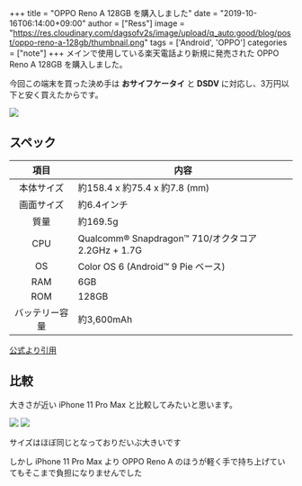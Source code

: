 +++
title = "OPPO Reno A 128GB を購入しました"
date = "2019-10-16T06:14:00+09:00"
author = ["Ress"]
image = "https://res.cloudinary.com/dagsofv2s/image/upload/q_auto:good/blog/post/oppo-reno-a-128gb/thumbnail.png"
tags = ['Android', 'OPPO']
categories = ["note"]
+++
メインで使用している楽天電話より新規に発売された OPPO Reno A 128GB を購入しました。

今回この端末を買った決め手は **おサイフケータイ** と **DSDV** に対応し、3万円以下と安く買えたからです。

![](https://res.cloudinary.com/dagsofv2s/image/upload/f_auto,q_auto:good/blog/post/oppo-reno-a-128gb/1)

## スペック
項目 | 内容
:---:|---
本体サイズ | 約158.4 x 約75.4 x 約7.8 (mm)
画面サイズ | 約6.4インチ
質量 | 約169.5g
CPU | Qualcomm® Snapdragon™ 710/オクタコア 2.2GHz + 1.7G
OS | Color OS 6 (Android™ 9 Pie ベース)
RAM | 6GB
ROM | 128GB
バッテリー容量 | 約3,600mAh

[公式より引用](https://mobile.rakuten.co.jp/product/reno-a/)

## 比較
大きさが近い iPhone 11 Pro Max と比較してみたいと思います。

![](https://res.cloudinary.com/dagsofv2s/image/upload/f_auto,q_auto:good/blog/post/oppo-reno-a-128gb/2) ![](https://res.cloudinary.com/dagsofv2s/image/upload/f_auto,q_auto:good/blog/post/oppo-reno-a-128gb/3)

サイズはほぼ同じとなっておりだいぶ大きいです

しかし iPhone 11 Pro Max より OPPO Reno A のほうが軽く手で持ち上げていてもそこまで負担になりませんでした
